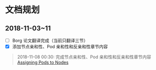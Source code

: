 # 文档规划

## 2018-11-03~11

- [ ] Borg 论文翻译完成（当前只翻译三节）
- [x] 添加节点亲和性、Pod 亲和性和反亲和性章节内容
  
> 2018-11-08 00:30: 完成节点亲和性、Pod 亲和性和反亲和性章节内容 [Assigning Pods to Nodes](/k8s/assigning-pods-to-nodes.html) 
